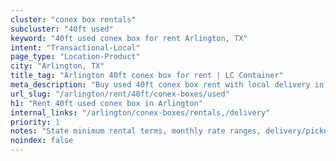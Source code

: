 ```yaml
---
cluster: "conex box rentals"
subcluster: "40ft used"
keyword: "40ft used conex box for rent Arlington, TX"
intent: "Transactional-Local"
page_type: "Location-Product"
city: "Arlington, TX"
title_tag: "Arlington 40ft conex box for rent | LC Container"
meta_description: "Buy used 40ft conex box rent with local delivery in Arlington, TX. LC Container — local Since 2003. Request a fast quote today."
url_slug: "/arlington/rent/40ft/conex-boxes/used"
h1: "Rent 40ft used conex box in Arlington"
internal_links: "/arlington/conex-boxes/rentals,/delivery"
priority: 1
notes: "State minimum rental terms, monthly rate ranges, delivery/pickup fees, service area."
noindex: false
---
```


<!-- TODO: Add unique city/inventory copy, images, and internal links here. -->

